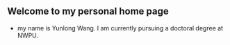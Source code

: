 ## Welcome to my personal home page
- my name is Yunlong Wang. I am currently pursuing a doctoral degree at NWPU.
